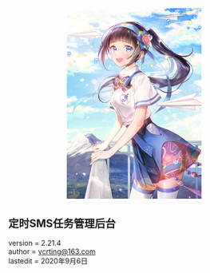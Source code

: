 <center><img width = '270' src ="https://raw.githubusercontent.com/VcrTing/SMSTask/master/0.png"/></center>
  
## 定时SMS任务管理后台
version = 2.21.4   
author = vcrting@163.com  
lastedit = 2020年9月6日